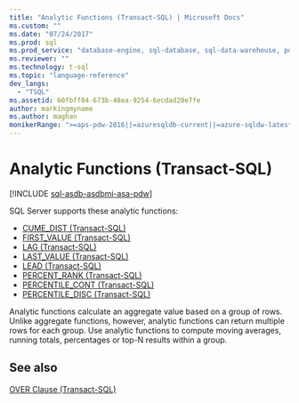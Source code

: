 ```yaml
---
title: "Analytic Functions (Transact-SQL) | Microsoft Docs"
ms.custom: ""
ms.date: "07/24/2017"
ms.prod: sql
ms.prod_service: "database-engine, sql-database, sql-data-warehouse, pdw"
ms.reviewer: ""
ms.technology: t-sql
ms.topic: "language-reference"
dev_langs: 
  - "TSQL"
ms.assetid: 60fbff84-673b-48ea-9254-6ecdad20e7fe
author: markingmyname
ms.author: maghan
monikerRange: ">=aps-pdw-2016||=azuresqldb-current||=azure-sqldw-latest||>=sql-server-2016||=sqlallproducts-allversions||>=sql-server-linux-2017||=azuresqldb-mi-current"
---
```

# Analytic Functions (Transact-SQL)
[!INCLUDE [sql-asdb-asdbmi-asa-pdw](../../includes/applies-to-version/sql-asdb-asdbmi-asa-pdw.md)]

SQL Server supports these analytic functions:

- [CUME_DIST &#40;Transact-SQL&#41;](../../t-sql/functions/cume-dist-transact-sql.md)
- [FIRST_VALUE &#40;Transact-SQL&#41;](../../t-sql/functions/first-value-transact-sql.md)
- [LAG &#40;Transact-SQL&#41;](../../t-sql/functions/lag-transact-sql.md)
- [LAST_VALUE &#40;Transact-SQL&#41;](../../t-sql/functions/last-value-transact-sql.md)
- [LEAD &#40;Transact-SQL&#41;](../../t-sql/functions/lead-transact-sql.md)
- [PERCENT_RANK &#40;Transact-SQL&#41;](../../t-sql/functions/percent-rank-transact-sql.md)
- [PERCENTILE_CONT &#40;Transact-SQL&#41;](../../t-sql/functions/percentile-cont-transact-sql.md)  
- [PERCENTILE_DISC &#40;Transact-SQL&#41;](../../t-sql/functions/percentile-disc-transact-sql.md)
  
Analytic functions calculate an aggregate value based on a group of rows. Unlike aggregate functions, however, analytic functions can return multiple rows for each group. Use analytic functions to compute moving averages, running totals, percentages or top-N results within a group.
 
## See also

[OVER Clause &#40;Transact-SQL&#41;](../../t-sql/queries/select-over-clause-transact-sql.md)